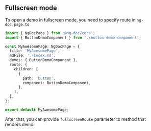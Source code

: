 ## Fullscreen mode

To open a demo in fullscreen mode, you need to specify route in `ng-doc.page.ts`

```typescript name="ng-doc.page.ts" {8-13}
import { NgDocPage } from '@ng-doc/core';
import { ButtonDemoComponent } from './button-demo.component';

const MyAwesomePage: NgDocPage = {
  title: 'MyAwesomePage',
  mdFile: './index.md',
  demos: { ButtonDemoComponent },
  route: {
    children: [
      {
        path: 'button',
        component: ButtonDemoComponent,
      },
    ],
  },
};

export default MyAwesomePage;
```

After that, you can provide `fullscreenRoute` parameter to method that renders demo.
